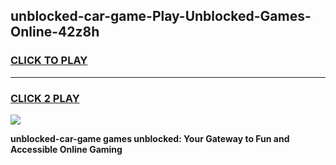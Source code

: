 
## unblocked-car-game-Play-Unblocked-Games-Online-42z8h
<h3>
<a href="https://premium76.site?title=unblocked-car-game&ref=25A">CLICK TO PLAY</a></h3>
<hr>

<h3>
<a href="https://premium76.site?title=unblocked-car-game&ref=25A">CLICK 2 PLAY</a>
  
</h3>

<a href="https://premium76.site?title=unblocked-car-game&ref=25A"><img src="https://clearcache.store/games.png"></a>


**unblocked-car-game games unblocked: Your Gateway to Fun and Accessible Online Gaming**
